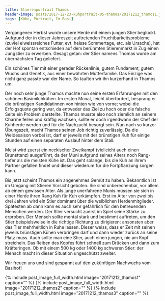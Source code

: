 ```yaml
---
title: Stierenportrait Thamos
header-image: posts/2017-12-23-kuhportrait-05-thamos/20171212_thamos1.jpg
tags: [Kühe, Portrait, Im Basi]
---
```


Vergangenen Herbst wurde unsere Herde mit einem jungen Stier beglückt.
Aufgrund der in dieser Jahreszeit auftretenden Fruchtbarkeitsprobleme
(zuviel eiweissreiches Futter, evt. heisse Sommertage, etc. als Ursache),
hat der Hof spontan entschieden auf dem berühmten Stierenmarkt in Zug einen
Jungstier zu erwerben. Gesagt getan: der Stier namens Thomas wurde am übernächsten Tag geliefert.

Ein schönes Tier mit einer gerader Rückenlinie, gutem Fundament, gutem Wuchs
und Genetik, aus einer bewährten Mutterfamilie. Das Einzige was nicht ganz
passte war der Name. So tauften wir ihn kurzerhand in Thamos um.

Der noch sehr junge Thamos machte nun seine ersten Erfahrungen mit den schönen
Basimilchkühen. Im ersten Monat, leicht überfordert, besprang er die brünstigen
Kandidatinnen von hinten wie von vorne; wobei die Erfolgsquote gering war, da
entweder das Ziel zu hoch oder die falsche Seite ein Problem darstellte. Thamos
musste also noch ziemlich an seinem Charme feilen und kräftig wachsen, sollte
er doch irgendwann der Chef der Kuhherde werden und für die Nachzucht besorgt sein.
Nun nach so kurzer Übungszeit, macht Thamos seinen Job richtig zuverlässig. Da
die Weidesaison vorbei ist, darf er jeweils mit der brünstigen Kuh für einige
Stunden auf einen separaten Auslauf hinter dem Stall.

Meist wird zuerst ein neckischer Zweikampf (vielleicht auch einen Brunsttanz) ausgeführt,
da der Muni aufgrund seines Alters noch Rang-tiefer als die meisten Kühe ist.
Das geht solange, bis die Kuh an ihrem Partner gefallen findet und dieser wiederum für
die Fortpflanzung sorgen kann.

Bis jetzt scheint Thamos ein angenehmes Gemüt zu haben. Bekanntlich ist im
Umgang mit Stieren Vorsicht geboten. Sie sind unberechenbar, vor allem ab
einem gewissen Alter. Als junge unerfahrene Munis müssen sie sich in einer
Herde ihren Rang Kuh für Kuh erkämpfen. Erst im Alter von zwei bis drei
Jahren wird ein Stier dominant über die weiblichen Herdenmitglieder.
Spätesten ab dann kann es auch sehr gefährlich für den betreuenden
Menschen werden. Der Stier versucht zuerst im Spiel seine Stärke zu
erproben. Der Mensch sollte mental stark und bestimmt auftreten, um den
Stier beispielsweise in die richtige Richtung zu dirigieren; ansonsten
aber das Tier mehrheitlich in Ruhe lassen. Dieser weiss, dass er Zeit mit
seinen jeweils brünstigen Kühen verbringen darf und dann wieder zurück an
seine Platz muss. Auch sollte man eine Stier, auch einen jungen, nie am Kopf streicheln. Das
Reiben des Kopfes führt schnell zum Drücken und dann zum Kräfteringen. Ob mit
einem 500 kg oder 1400 kg schweren Stier: der Mensch macht in dieser Situation
ungeschützt zweiter.

Wir freuen uns und sind gespannt auf den zukünftigen Nachwuchs vom Basihof!

{% include post_image_full_width.html image="20171212_thamos1" caption="" %}
{% include post_image_full_width.html image="20171212_thamos2" caption="" %}
{% include post_image_full_width.html image="20171212_thamos3" caption="" %}
